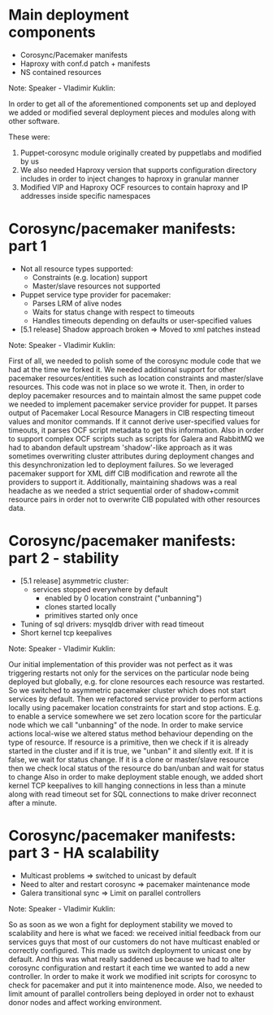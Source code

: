 # Main deployment <br /> components

-	Corosync/Pacemaker manifests
-	Haproxy with conf.d patch + manifests
-	NS contained resources

Note: Speaker - Vladimir Kuklin:

In order to get all of the aforementioned components set up and deployed we added or modified several deployment pieces and modules along with other software.

These were:

1.	Puppet-corosync module originally created by puppetlabs and modified by us
2.	We also needed Haproxy version that supports configuration directory includes in order to inject changes to haproxy in granular manner
3.	Modified VIP and Haproxy OCF resources to contain haproxy and IP addresses inside specific namespaces


# Corosync/pacemaker manifests: part 1

-	Not all resource types supported:
    -	Constraints (e.g. location) support
    -	Master/slave resources not supported
-	Puppet service type provider for pacemaker:
    - Parses LRM of alive nodes
    - Waits for status change with respect to timeouts
    - Handles timeouts depending on defaults or user-specified values
-	[5.1 release] Shadow approach broken => Moved to xml patches instead

Note: Speaker - Vladimir Kuklin:

First of all, we needed to polish some of the corosync module code that we had at the time we forked it. We needed additional support for other pacemaker resources/entities such as location constraints and master/slave resources. This code was not in place so we wrote it. Then, in order to deploy pacemaker resources and to maintain almost the same puppet code we needed to implement pacemaker service provider for puppet. It parses output of Pacemaker Local Resource Managers in CIB respecting timeout values and monitor commands. If it cannot derive user-specified values for timeouts, it parses OCF script metadata to get this information. Also in order to support complex OCF scripts such as scripts for Galera and RabbitMQ we had to abandon default upstream 'shadow'-like approach as it was sometimes overwriting cluster attributes during deployment changes and this desynchronization led to deployment failures. So we leveraged pacemaker support for XML diff CIB modification and rewrote all the providers to support it. Additionally, maintaining shadows was a real headache as we needed a strict sequential order of shadow+commit resource pairs in order not to overwrite CIB populated with other resources data.


# Corosync/pacemaker manifests: part 2 - stability

-	[5.1 release] asymmetric cluster:
	-	services stopped everywhere by default
		-	enabled by 0 location constraint ("unbanning")
		-	clones started locally
		-	primitives started only once
- Tuning of sql drivers: mysqldb driver with read timeout
- Short kernel tcp keepalives

Note: Speaker - Vladimir Kuklin:

Our initial implementation of this provider was not perfect as it was triggering restarts not only for the services on the particular node being deployed but globally, e.g. for clone resources each resource was restarted. So we switched to asymmetric pacemaker cluster which does not start services by default. Then we refactored service provider to perform actions locally using pacemaker location constraints for start and stop actions. E.g. to enable a service somewhere we set zero location score for the particular node which we call "unbanning" of the node. In order to make service actions local-wise we altered status method behaviour depending on the type of resource. If resource is a primitive, then we check if it is already started in the cluster and if it is true, we "unban" it and silently exit. If it is false, we wait for status change. If it is a clone or master/slave resource then we check local status of the resource do ban/unban and wait for status to change
Also in order to make deployment stable enough, we added short kernel TCP keepalives to kill hanging connections in less than a minute along with read timeout set for SQL connections to make driver reconnect after a minute.


# Corosync/pacemaker manifests: part 3 - HA scalability

- Multicast problems =>
  switched to unicast by default 
- Need to alter and restart corosync => pacemaker maintenance mode
- Galera transitional sync => Limit on parallel controllers

Note: Speaker - Vladimir Kuklin:

So as soon as we won a fight for deployment stability we moved to scalability and here is what we faced: we received initial feedback from our services guys that most of our customers do not have multicast enabled or correctly configured. This made us switch deployment to unicast one by default. And this was what really saddened us because we had to alter corosync configuration and restart it each time we wanted to add a new controller. In order to make it work we modified init scripts for corosync to check for pacemaker and put it into maintenence mode. Also, we needed to limit amount of parallel controllers being deployed in order not to exhaust donor nodes and affect working environment.

